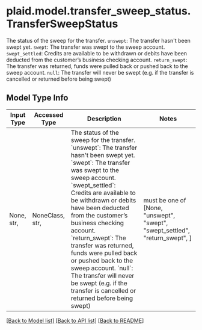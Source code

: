 # plaid.model.transfer_sweep_status.TransferSweepStatus

The status of the sweep for the transfer.  `unswept`: The transfer hasn't been swept yet. `swept`: The transfer was swept to the sweep account. `swept_settled`: Credits are available to be withdrawn or debits have been deducted from the customer’s business checking account. `return_swept`: The transfer was returned, funds were pulled back or pushed back to the sweep account. `null`: The transfer will never be swept (e.g. if the transfer is cancelled or returned before being swept)

## Model Type Info
Input Type | Accessed Type | Description | Notes
------------ | ------------- | ------------- | -------------
None, str,  | NoneClass, str,  | The status of the sweep for the transfer.  &#x60;unswept&#x60;: The transfer hasn&#x27;t been swept yet. &#x60;swept&#x60;: The transfer was swept to the sweep account. &#x60;swept_settled&#x60;: Credits are available to be withdrawn or debits have been deducted from the customer’s business checking account. &#x60;return_swept&#x60;: The transfer was returned, funds were pulled back or pushed back to the sweep account. &#x60;null&#x60;: The transfer will never be swept (e.g. if the transfer is cancelled or returned before being swept) | must be one of [None, "unswept", "swept", "swept_settled", "return_swept", ] 

[[Back to Model list]](../../README.md#documentation-for-models) [[Back to API list]](../../README.md#documentation-for-api-endpoints) [[Back to README]](../../README.md)

